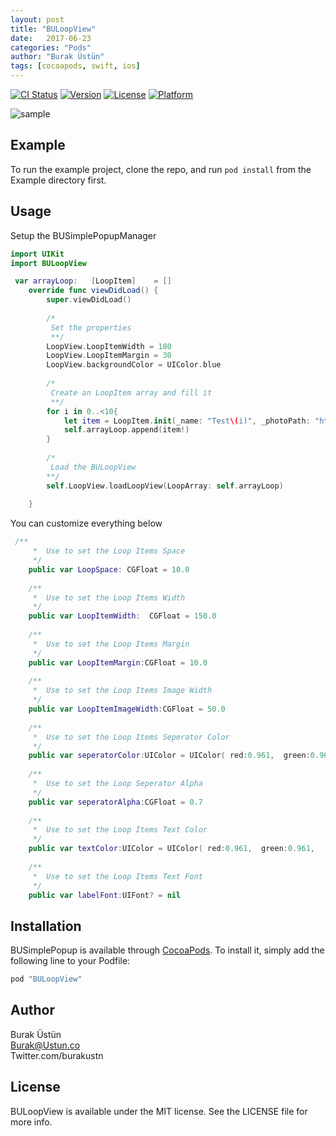 ```yaml
---
layout: post
title: "BULoopView"
date:   2017-06-23
categories: "Pods"
author: "Burak Üstün"
tags: [cocoapods, swift, ios]
---
```


[![CI Status](http://img.shields.io/travis/burakustn@gmail.com/BULoopView.svg?style=flat)](https://travis-ci.org/burakustn@gmail.com/BULoopView)
[![Version](https://img.shields.io/cocoapods/v/BULoopView.svg?style=flat)](http://cocoapods.org/pods/BULoopView)
[![License](https://img.shields.io/cocoapods/l/BULoopView.svg?style=flat)](http://cocoapods.org/pods/BULoopView)
[![Platform](https://img.shields.io/cocoapods/p/BULoopView.svg?style=flat)](http://cocoapods.org/pods/BULoopView)

![sample](https://burakustn.com/assets/images/Posts/BULoopView.gif)
## Example

To run the example project, clone the repo, and run `pod install` from the Example directory first.

## Usage

Setup the BUSimplePopupManager

```swift
import UIKit
import BULoopView

 var arrayLoop:   [LoopItem]    = []
    override func viewDidLoad() {
        super.viewDidLoad()
        
        /*
         Set the properties
         **/
        LoopView.LoopItemWidth = 180
        LoopView.LoopItemMargin = 30
        LoopView.backgroundColor = UIColor.blue
        
        /*
         Create an LoopItem array and fill it
         **/
        for i in 0..<10{
            let item = LoopItem.init(_name: "Test\(i)", _photoPath: "https://burakustn.com/assets/images/logo.png")
            self.arrayLoop.append(item!)
        }
        
        /*
         Load the BULoopView
        **/
        self.LoopView.loadLoopView(LoopArray: self.arrayLoop)
        
    }

```

You can customize everything below

```swift
 /**
     *  Use to set the Loop Items Space
     */
    public var LoopSpace: CGFloat = 10.0
    
    /**
     *  Use to set the Loop Items Width
     */
    public var LoopItemWidth:  CGFloat = 150.0
    
    /**
     *  Use to set the Loop Items Margin
     */
    public var LoopItemMargin:CGFloat = 10.0
    
    /**
     *  Use to set the Loop Items Image Width
     */
    public var LoopItemImageWidth:CGFloat = 50.0
    
    /**
     *  Use to set the Loop Items Seperator Color
     */
    public var seperatorColor:UIColor = UIColor( red:0.961,  green:0.961,    blue:0.961, alpha:1)
    
    /**
     *  Use to set the Loop Seperator Alpha
     */
    public var seperatorAlpha:CGFloat = 0.7
    
    /**
     *  Use to set the Loop Items Text Color
     */
    public var textColor:UIColor = UIColor( red:0.961,  green:0.961,    blue:0.961, alpha:1)
    
    /**
     *  Use to set the Loop Items Text Font
     */
    public var labelFont:UIFont? = nil


```

## Installation

BUSimplePopup is available through [CocoaPods](http://cocoapods.org). To install
it, simply add the following line to your Podfile:

```ruby
pod "BULoopView"
```

## Author

Burak Üstün  
Burak@Ustun.co  
Twitter.com/burakustn  
## License
BULoopView is available under the MIT license. See the LICENSE file for more info.
